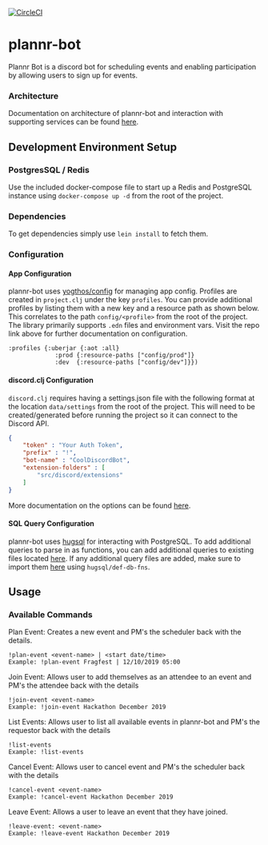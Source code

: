 [![CircleCI](https://circleci.com/gh/rpmcdougall/plannr-bot.svg?style=svg)](https://circleci.com/gh/rpmcdougall/plannr-bot)

# plannr-bot

Plannr Bot is a discord bot for scheduling events and enabling participation by allowing users to sign up for events.

### Architecture

Documentation on architecture of plannr-bot and interaction with supporting services can be found [here](doc/architecture.md).

## Development Environment Setup

### PostgresSQL / Redis

Use the included docker-compose file to start up a Redis and PostgreSQL instance using `docker-compose up -d` from the root of the project.

### Dependencies

To get dependencies simply use `lein install` to fetch them.

### Configuration

#### App Configuration

plannr-bot uses [yogthos/config](https://github.com/yogthos/config) for managing app config. Profiles are created in `project.clj` under the key `profiles`. You can provide additional profiles by listing them with a new key and a resource path as shown below. This correlates to the path `config/<profile>` from the root of the project. The library primarily supports `.edn` files and environment vars. Visit the repo link above for further documentation on configuration.
```
:profiles {:uberjar {:aot :all}
             :prod {:resource-paths ["config/prod"]}
             :dev  {:resource-paths ["config/dev"]}})
```

#### discord.clj Configuration

`discord.clj` requires having a settings.json file with the following format at the location `data/settings` from the root of the project. This will need to be created/generated before running the project so it can connect to the Discord API.

```json
{
    "token" : "Your Auth Token",
    "prefix" : "!",
    "bot-name" : "CoolDiscordBot",
    "extension-folders" : [
        "src/discord/extensions"
    ]
}
```

More documentation on the options can be found [here](https://github.com/gizmo385/discord.clj/blob/master/docs/bot-configuration.md).

#### SQL Query Configuration
plannr-bot uses [hugsql](https://github.com/layerware/hugsql) for interacting with PostgreSQL. To add additional queries to parse in as functions, you can add additional queries to existing files located [here](src/plannr_bot/db/sql). If any additional query files are added, make sure to import them [here](src/plannr_bot/db/sql.clj) using `hugsql/def-db-fns`.


## Usage

### Available Commands
Plan Event: Creates a new event and PM's the scheduler back with the details.
```
!plan-event <event-name> | <start date/time>
Example: !plan-event Fragfest | 12/10/2019 05:00
```

Join Event: Allows user to add themselves as an attendee to an event and PM's the attendee back with the details
```
!join-event <event-name>
Example: !join-event Hackathon December 2019
```

List Events: Allows user to list all available events in plannr-bot and PM's the requestor back with the details
```
!list-events 
Example: !list-events
```

Cancel Event: Allows user to cancel event and PM's the scheduler back with the details
```
!cancel-event <event-name>
Example: !cancel-event Hackathon December 2019
```

Leave Event: Allows a user to leave an event that they have joined.
```
!leave-event: <event-name>
Example: !leave-event Hackathon December 2019
```


